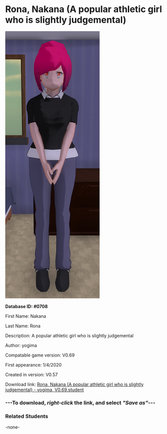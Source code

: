 # Rona, Nakana (A popular athletic girl who is slightly judgemental)

<img src="../../Files/Images/Rona, Nakana (A popular athletic girl who is slightly judgemental).png" title="Rona, Nakana (A popular athletic girl who is slightly judgemental) - yogima, V0.69">

**Database ID: #0708**

First Name: Nakana

Last Name: Rona

Description: A popular athletic girl who is slightly judgemental

Author: yogima

Compatable game version: V0.69

First appearance: 1/4/2020

Created in version: V0.57

Download link: <a href="https://raw.githubusercontent.com/Arbiter1223/Daigaku-Gurashi-Custom-Students/master/Files/Student%20Files/Rona%2C%20Nakana%20(A%20popular%20athletic%20girl%20who%20is%20slightly%20judgemental)%20-%20yogima%2C%20V0.69.student">Rona, Nakana (A popular athletic girl who is slightly judgemental) - yogima, V0.69.student</a>

### ---**To download, _right-click_ the link, and select _"Save as"_**---

### Related Students

-none-
